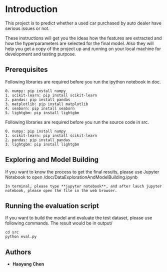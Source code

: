 # Introduction

This project is to predict whether a used car purchased by auto dealer have serious issues or not.

These instructions will get you the ideas how the features are extracted and how the hyperparameters are selected for the final model. Also they will help you get a copy of the project up and running on your local machine for development and testing purpose.

## Prerequisites

Following libraries are required before you run the ipython notebook in doc.

```
0. numpy: pip install numpy
1. scikit-learn: pip install scikit-learn
2. pandas: pip install pandas
3. matplotlib: pip install matplotlib
4. seaborn: pip install seaborn
5. lightgbm: pip install lightgbm
```

Following libraries are required before you run the source code in src.

```
0. numpy: pip install numpy
1. scikit-learn: pip install scikit-learn
2. pandas: pip install pandas
3. lightgbm: pip install lightgbm
```

## Exploring and Model Building

If you want to know the process to get the final results, please use Jupyter Notebook to open /doc/DataExplorationAndModelBuilding.ipynb

```
In terminal, please type **jupyter notebook**, and after lauch jupyter notebook, please open the file in the web browser.
```

## Running the evaluation script

If you want to build the model and evaluate the test dataset, please use following commands. The result would be in output/

```
cd src
python eval.py
```

## Authors

* **Haoyang Chen**

